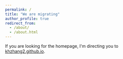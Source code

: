 ```yaml
---
permalink: /
title: "We are migrating"
author_profile: true
redirect_from: 
  - /about/
  - /about.html
---
```


If you are looking for the homepage, I'm directing you to [khzhang2.github.io](http://khzhang2.github.io).

